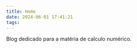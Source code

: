 ```yaml
---
title: Home
date: 2024-06-01 17:41:21
tags:
---
```


Blog dedicado para a matéria de calculo numérico.

